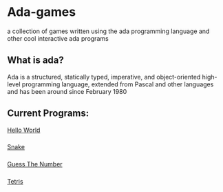 # Ada-games
a collection of games written using the ada programming language and other cool interactive ada programs
## What is ada?
Ada is a structured, statically typed, imperative, and object-oriented high-level programming language, extended from Pascal and other languages and has been around since February 1980
## Current Programs:
[Hello World](https://github.com/DillonDepeel/Ada-games/blob/main/hello%20World.adb)
###
[Snake](https://github.com/DillonDepeel/Ada-games/blob/main/snake.ada)
###
[Guess The Number](https://github.com/DillonDepeel/Ada-games/blob/main/GuessingGame.ada)
###
[Tetris](https://github.com/DillonDepeel/Ada-games/blob/main/Tetris.ada)
